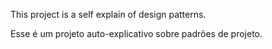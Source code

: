 This project is a self explain of design patterns.

Esse é um projeto auto-explicativo sobre padrões de projeto.
